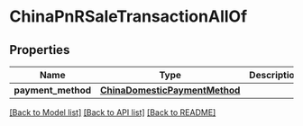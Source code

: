 # ChinaPnRSaleTransactionAllOf

## Properties
Name | Type | Description | Notes
------------ | ------------- | ------------- | -------------
**payment_method** | [**ChinaDomesticPaymentMethod**](ChinaDomesticPaymentMethod.md) |  | 

[[Back to Model list]](../README.md#documentation-for-models) [[Back to API list]](../README.md#documentation-for-api-endpoints) [[Back to README]](../README.md)


